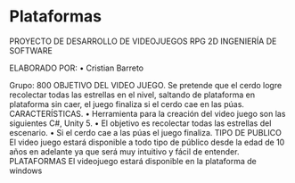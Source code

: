 # Plataformas
PROYECTO DE DESARROLLO DE VIDEOJUEGOS RPG 2D
INGENIERÍA DE SOFTWARE 

ELABORADO POR: 
• Cristian Barreto
	 
Grupo: 800 
OBJETIVO DEL VIDEO JUEGO.
Se pretende que el cerdo logre recolectar todas las estrellas en el nivel, saltando de plataforma en plataforma sin caer, el juego finaliza si el cerdo cae en las púas.
CARACTERÍSTICAS. 
•	Herramienta para la creación del video juego son las siguientes C#, Unity 5.
•	El objetivo es recolectar todas las estrellas del escenario. 
•	Si el cerdo cae a las púas el juego finaliza. 
TIPO DE PUBLICO
El video juego estará disponible a todo tipo de público desde la edad de 10 años en adelante ya que será muy intuitivo y fácil de entender. 
PLATAFORMAS 
El videojuego estará disponible en la plataforma de windows
